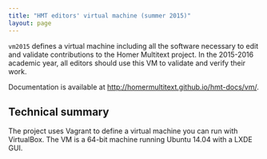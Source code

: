 ```yaml
---
title: "HMT editors' virtual machine (summer 2015)"
layout: page
---
```



`vm2015` defines a virtual machine 
 including all the software necessary to edit and validate contributions to the Homer Multitext project.  In the 2015-2016 academic year, all editors should use this VM to validate and verify their work.

Documentation is available at <http://homermultitext.github.io/hmt-docs/vm/>.


## Technical summary ##

The project uses Vagrant to define a virtual machine you can run with  VirtualBox.  The VM is a 64-bit machine running Ubuntu 14.04 with a LXDE GUI.

